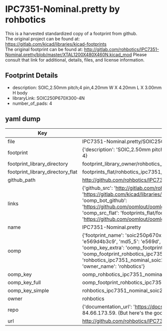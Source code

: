 # IPC7351-Nominal.pretty by rohbotics  
This is a harvested standardized copy of a footprint from github.  
The original project can be found at:  
https://gitlab.com/kicad/libraries/kicad-footprints  
The original footprint can be found at:
http://gitlab.com/rohbotics/IPC7351-Nominal.pretty/blob/master/XTAL1200X480X460N.kicad_mod
Please consult that link for additional, details, files, and license information.  
## Footprint Details
* description: SOIC,2.50mm pitch;4 pin,4.20mm W X 4.20mm L X 3.00mm H body  
* libraryLink: SOIC250P670X300-4N  
* number_of_pads: 4  
## yaml dump  
| Key | Value |  
| --- | --- |  
| file | IPC7351-Nominal.pretty/SOIC250P670X300-4N.kicad_mod |  
| footprint | {'description': 'SOIC,2.50mm pitch;4 pin,4.20mm W X 4.20mm L X 3.00mm H body', 'libraryLink': 'SOIC250P670X300-4N', 'number_of_pads': 4} |  
| footprint_library_directory | footprint_library_owner/rohbotics_IPC7351-Nominal.pretty |  
| footprint_library_directory_flat | footprints_flat/rohbotics_ipc7351_nominal_soic250p670x300_4n/working |  
| github_path | http://github.com/rohbotics/IPC7351-Nominal.pretty/blob/master/SOIC250P670X300-4N.kicad_mod |  
| links | {'github_src': 'http://gitlab.com/rohbotics/IPC7351-Nominal.pretty/blob/master/XTAL1200X480X460N.kicad_mod', 'github_src_repo': 'https://gitlab.com/kicad/libraries/kicad-footprints', 'oomp_bot': 'footprints/rohbotics_ipc7351_nominal_soic250p670x300_4n/working', 'oomp_bot_github': 'https://github.com/oomlout/oomlout_oomp_footprint_bot/tree/main/footprints/rohbotics_ipc7351_nominal_soic250p670x300_4n/working', 'oomp_src_flat': 'footprints_flat/footprints_flat/rohbotics_ipc7351_nominal_soic250p670x300_4n/working', 'oomp_src_flat_github': 'https://github.com/oomlout/oomlout_oomp_footprint_src/tree/main/footprints_flat/rohbotics_ipc7351_nominal_soic250p670x300_4n/working'} |  
| name | IPC7351-Nominal.pretty |  
| oomp | {'footprint_name': 'soic250p670x300_4n', 'library_name': 'ipc7351_nominal', 'md5': 'e569d4b3c9e3f7ae7de02c9ded1f793d', 'md5_10': 'e569d4b3c9', 'md5_5': 'e569d', 'md5_6': 'e569d4', 'oomp_key': 'oomp_rohbotics_ipc7351_nominal_soic250p670x300_4n', 'oomp_key_extra': 'oomp_footprint_rohbotics_ipc7351_nominal_soic250p670x300_4n', 'oomp_key_full': 'oomp_footprint_rohbotics_ipc7351_nominal_soic250p670x300_4n_e569d4', 'oomp_key_simple': 'rohbotics_ipc7351_nominal_soic250p670x300_4n', 'original_filename': 'IPC7351-Nominal.pretty/SOIC250P670X300-4N.kicad_mod', 'owner_name': 'rohbotics'} |  
| oomp_key | oomp_rohbotics_ipc7351_nominal_soic250p670x300_4n |  
| oomp_key_full | oomp_footprint_rohbotics_ipc7351_nominal_soic250p670x300_4n |  
| oomp_key_simple | rohbotics_ipc7351_nominal_soic250p670x300_4n |  
| owner | rohbotics |  
| repo | {'documentation_url': 'https://docs.github.com/rest/overview/resources-in-the-rest-api#rate-limiting', 'message': "API rate limit exceeded for 84.66.173.59. (But here's the good news: Authenticated requests get a higher rate limit. Check out the documentation for more details.)"} |  
| url | http://github.com/rohbotics/IPC7351-Nominal.pretty |  

